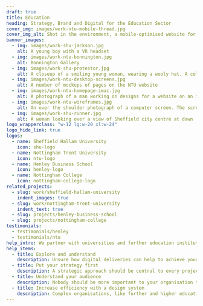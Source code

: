 ```yaml
---
draft: true
title: Education
heading: Strategy, Brand and Digital for the Education Sector
cover_img: images/work-ntu-mobile-thread.jpg
cover_img_alt: Shot in the environment, a mobile-optimised website for The Rivers Trust website
banner_images:
  - img: images/work-shu-jackson.jpg
    alt: A young boy with a VR headset
  - img: images/work-ntu-bonnington.jpg
    alt: Bonnington Gallery
  - img: images/work-shu-protestor.jpg
    alt: A closeup of a smiling young woman, wearing a wooly hat. A colourful is visible in the background
  - img: images/work-ntu-desktop-screens.jpg
    alt: A number of mockups of pages on the NTU website
  - img: images/work-ntu-homepage-imac.jpg
    alt: A photograph of a man working on designs for a website on an iMac screen
  - img: images/work-ntu-wireframes.jpg
    alt: An over the shoulder photograph of a computer screen. The screen has blue and white 'wireframe' style designs of web templates on it
  - img: images/work-shu-runner.jpg
    alt: A woman looking over a view of Sheffield city centre at dawn
logo_wrapperclass: "w-12 lg:w-20 xl:w-24"
logo_hide_link: true
logos:
  - name: Sheffield Hallam University
    icon: shu-logo
  - name: Nottingham Trent University
    icon: ntu-logo
  - name: Henley Business School
    icon: henley-logo
  - name: Nottingham College
    icon: nottingham-college-logo
related_projects:
  - slug: work/sheffield-hallam-university
    indent_images: true
  - slug: work/nottingham-trent-university
    indent_text: true
  - slug: projects/henley-business-school
  - slug: projects/nottingham-college
testimonials:
  - testimonials/henley
  - testimonials/ntu
help_intro: We partner with universities and further education institutions, helping them to communicate their diverse offering to all of their audiences through digital strategies and online activities.
help_items:
  - title: Explore and understand
    description: Unsure how digital deliveries can help to achieve your objectives? What your audiences want to see online? Or what it might cost to deliver these? A discovery phase project will allow you to explore your options, gather insight and obtain clarity before moving forward.
  - title: Put your strategy first
    description: A strategic approach should be central to every project because, if your project is not meeting organisational goals, it is not worth doing. Taking time to understand your objectives, audiences and opportunities will help to plan and deliver a highly effective end product.
  - title: Understand your audience
    description: Nobody should be more important to your organisation than your audience. Our process endeavours to align the goals of your audience members with the objectives of your organisation.
  - title: Increase efficiency with a design system
    description: Complex organisations, like further and higher education providers, can benefit hugely from the introduction of a design system to manage how the look and behave online.
---
```

